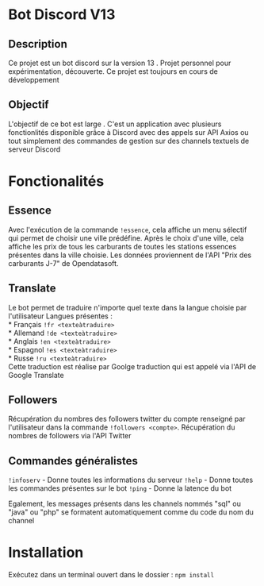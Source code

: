 # Bot Discord V13

## Description

Ce projet est un bot discord sur la version 13 . Projet personnel pour expérimentation, découverte. Ce projet est toujours en cours de développement

## Objectif 

L'objectif de ce bot est large . C'est un application avec plusieurs fonctionlités disponible grâce à Discord avec des appels sur API Axios ou tout simplement des commandes de gestion sur des channels textuels de serveur Discord

# Fonctionalités

## Essence 

Avec l'exécution de la commande `!essence`, cela affiche un menu sélectif qui permet de choisir une ville prédéfine. Après le choix d'une ville, cela affiche les prix de tous les carburants de toutes les stations essences présentes dans la ville choisie. Les données proviennent de l'API "Prix des carburants J-7" de Opendatasoft.

## Translate 

Le bot permet de traduire n'importe quel texte dans la langue choisie par l'utilisateur
    Langues présentes :  
                        * Français `!fr <texteàtraduire>`  
                        * Allemand `!de <texteàtraduire>`  
                        * Anglais `!en <texteàtraduire>`  
                        * Espagnol `!es <texteàtraduire>`  
                        * Russe `!ru <texteàtraduire>`  
Cette traduction est réalise par Goolge traduction qui est appelé via l'API de Google Translate

## Followers

Récupération du nombres des followers twitter du compte renseigné par l'utilisateur dans la commande `!followers <compte>`. Récupération du nombres de followers via l'API Twitter

## Commandes généralistes 
`!infoserv` - Donne toutes les informations du serveur
`!help` - Donne toutes les commandes présentes sur le bot
`!ping` - Donne la latence du bot

Egalement, les messages présents dans les channels nommés "sql" ou "java" ou "php" se formatent automatiquement comme du code du nom du channel

# Installation

Exécutez dans un terminal ouvert dans le dossier : `npm install`
